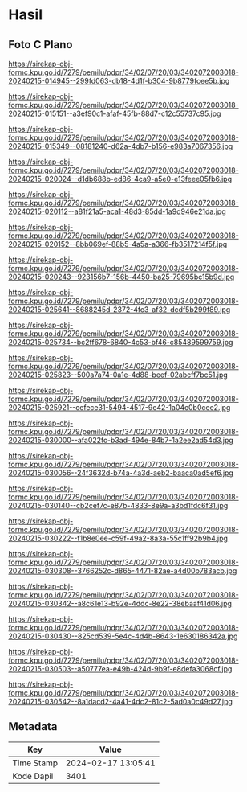 # Hasil

## Foto C Plano

https://sirekap-obj-formc.kpu.go.id/7279/pemilu/pdpr/34/02/07/20/03/3402072003018-20240215-014945--299fd063-db18-4d1f-b304-9b8779fcee5b.jpg

https://sirekap-obj-formc.kpu.go.id/7279/pemilu/pdpr/34/02/07/20/03/3402072003018-20240215-015151--a3ef90c1-afaf-45fb-88d7-c12c55737c95.jpg

https://sirekap-obj-formc.kpu.go.id/7279/pemilu/pdpr/34/02/07/20/03/3402072003018-20240215-015349--08181240-d62a-4db7-b156-e983a7067356.jpg

https://sirekap-obj-formc.kpu.go.id/7279/pemilu/pdpr/34/02/07/20/03/3402072003018-20240215-020024--d1db688b-ed86-4ca9-a5e0-e13feee05fb6.jpg

https://sirekap-obj-formc.kpu.go.id/7279/pemilu/pdpr/34/02/07/20/03/3402072003018-20240215-020112--a81f21a5-aca1-48d3-85dd-1a9d946e21da.jpg

https://sirekap-obj-formc.kpu.go.id/7279/pemilu/pdpr/34/02/07/20/03/3402072003018-20240215-020152--8bb069ef-88b5-4a5a-a366-fb3517214f5f.jpg

https://sirekap-obj-formc.kpu.go.id/7279/pemilu/pdpr/34/02/07/20/03/3402072003018-20240215-020243--923156b7-156b-4450-ba25-79695bc15b9d.jpg

https://sirekap-obj-formc.kpu.go.id/7279/pemilu/pdpr/34/02/07/20/03/3402072003018-20240215-025641--8688245d-2372-4fc3-af32-dcdf5b299f89.jpg

https://sirekap-obj-formc.kpu.go.id/7279/pemilu/pdpr/34/02/07/20/03/3402072003018-20240215-025734--bc2ff678-6840-4c53-bf46-c85489599759.jpg

https://sirekap-obj-formc.kpu.go.id/7279/pemilu/pdpr/34/02/07/20/03/3402072003018-20240215-025823--500a7a74-0a1e-4d88-beef-02abcff7bc51.jpg

https://sirekap-obj-formc.kpu.go.id/7279/pemilu/pdpr/34/02/07/20/03/3402072003018-20240215-025921--cefece31-5494-4517-9e42-1a04c0b0cee2.jpg

https://sirekap-obj-formc.kpu.go.id/7279/pemilu/pdpr/34/02/07/20/03/3402072003018-20240215-030000--afa022fc-b3ad-494e-84b7-1a2ee2ad54d3.jpg

https://sirekap-obj-formc.kpu.go.id/7279/pemilu/pdpr/34/02/07/20/03/3402072003018-20240215-030056--24f3632d-b74a-4a3d-aeb2-baaca0ad5ef6.jpg

https://sirekap-obj-formc.kpu.go.id/7279/pemilu/pdpr/34/02/07/20/03/3402072003018-20240215-030140--cb2cef7c-e87b-4833-8e9a-a3bd1fdc6f31.jpg

https://sirekap-obj-formc.kpu.go.id/7279/pemilu/pdpr/34/02/07/20/03/3402072003018-20240215-030222--f1b8e0ee-c59f-49a2-8a3a-55c1ff92b9b4.jpg

https://sirekap-obj-formc.kpu.go.id/7279/pemilu/pdpr/34/02/07/20/03/3402072003018-20240215-030308--3766252c-d865-4471-82ae-a4d00b783acb.jpg

https://sirekap-obj-formc.kpu.go.id/7279/pemilu/pdpr/34/02/07/20/03/3402072003018-20240215-030342--a8c61e13-b92e-4ddc-8e22-38ebaaf41d06.jpg

https://sirekap-obj-formc.kpu.go.id/7279/pemilu/pdpr/34/02/07/20/03/3402072003018-20240215-030430--825cd539-5e4c-4d4b-8643-1e630186342a.jpg

https://sirekap-obj-formc.kpu.go.id/7279/pemilu/pdpr/34/02/07/20/03/3402072003018-20240215-030503--a50777ea-e49b-424d-9b9f-e8defa3068cf.jpg

https://sirekap-obj-formc.kpu.go.id/7279/pemilu/pdpr/34/02/07/20/03/3402072003018-20240215-030542--8a1dacd2-4a41-4dc2-81c2-5ad0a0c49d27.jpg


## Metadata

| Key        | Value               |
| ---------- | ------------------- |
| Time Stamp | 2024-02-17 13:05:41 |
| Kode Dapil | 3401                |



